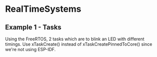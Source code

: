 # RealTimeSystems

## Example 1 - Tasks

Using the FreeRTOS, 2 tasks which are to blink an LED with different timings. Use xTaskCreate() instead of xTaskCreatePinnedToCore() since we're not using ESP-IDF.
